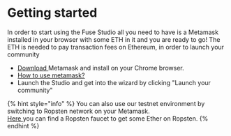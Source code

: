 # Getting started

In order to start using the Fuse Studio all you need to have is a Metamask installed in your browser with some ETH in it and you are ready to go! The ETH is needed to pay transaction fees on Ethereum, in order to launch your community

* [Download ](https://metamask.io/)Metamask and install on your Chrome browser.
* [How to use metamask?](https://www.youtube.com/watch?v=ZIGUC9JAAw8)
* Launch the Studio and get into the wizard by clicking "Launch your community"

{% hint style="info" %}
You can also use our testnet environment by switching to Ropsten network on your Metamask.  
[Here ](https://faucet.ropsten.be/)you can find a Ropsten faucet to get some Ether on Ropsten.
{% endhint %}

